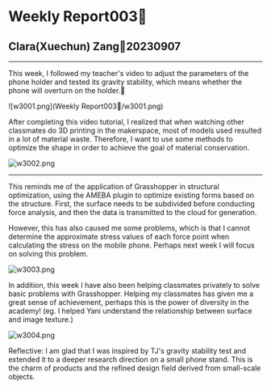 # Weekly Report003🧐

## Clara(Xuechun) Zang💭20230907

---

This week, I followed my teacher's video to adjust the parameters of the phone holder and tested its gravity stability, which means whether the phone will overturn on the holder.🥳

![w3001.png](Weekly Report003🧐/w3001.png)

After completing this video tutorial, I realized that when watching other classmates do 3D printing in the makerspace, most of models used resulted in a lot of material waste. Therefore, I want to use some methods to optimize the shape in order to achieve the goal of material conservation.

![w3002.png](Weekly%20Report003%F0%9F%A7%90%2037554e5c5c354dc392e433d5b09b0683/w3002.png)

---

This reminds me of the application of Grasshopper in structural optimization, using the AMEBA plugin to optimize existing forms based on the structure. First, the surface needs to be subdivided before conducting force analysis, and then the data is transmitted to the cloud for generation.

However, this has also caused me some problems, which is that I cannot determine the approximate stress values of each force point when calculating the stress on the mobile phone. Perhaps next week I will focus on solving this problem.

![w3003.png](Weekly%20Report003%F0%9F%A7%90%2037554e5c5c354dc392e433d5b09b0683/w3003.png)

In addition, this week I have also been helping classmates privately to solve basic problems with Grasshopper. Helping my classmates has given me a great sense of achievement, perhaps this is the power of diversity in the academy! (eg. I helped Yani understand the relationship between surface and image texture.)

![w3004.png](Weekly%20Report003%F0%9F%A7%90%2037554e5c5c354dc392e433d5b09b0683/w3004.png)

Reflective: I am glad that I was inspired by TJ's gravity stability test and extended it to a deeper research direction on a small phone stand. This is the charm of products and the refined design field derived from small-scale objects.
